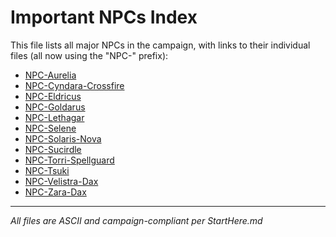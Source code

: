 # Important NPCs Index

This file lists all major NPCs in the campaign, with links to their individual files (all now using the "NPC-" prefix):

- [NPC-Aurelia](NPC-Aurelia.md)
- [NPC-Cyndara-Crossfire](NPC-Cyndara-Crossfire.md)
- [NPC-Eldricus](NPC-Eldricus.md)
- [NPC-Goldarus](NPC-Goldarus.md)
- [NPC-Lethagar](NPC-Lethagar.md)
- [NPC-Selene](NPC-Selene.md)
- [NPC-Solaris-Nova](NPC-Solaris-Nova.md)
- [NPC-Sucirdle](NPC-Sucirdle.md)
- [NPC-Torri-Spellguard](NPC-Torri-Spellguard.md)
- [NPC-Tsuki](NPC-Tsuki.md)
- [NPC-Velistra-Dax](NPC-Velistra-Dax.md)
- [NPC-Zara-Dax](NPC-Zara-Dax.md)

---
*All files are ASCII and campaign-compliant per StartHere.md*
